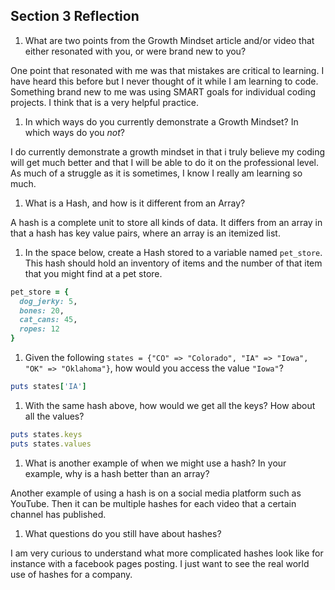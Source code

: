 ## Section 3 Reflection

1. What are two points from the Growth Mindset article and/or video that either resonated with you, or were brand new to you?

One point that resonated with me was that mistakes are critical to learning. I have heard this before but I never thought of it while I am learning to code.
Something brand new to me was using SMART goals for individual coding projects. I think that is a very helpful practice.

1. In which ways do you currently demonstrate a Growth Mindset? In which ways do you _not_?

I do currently demonstrate a growth mindset in that i truly believe my coding will get much better and that I will be able to do it on the professional level. As much of a struggle as it is sometimes, I know I really am learning so much.

1. What is a Hash, and how is it different from an Array?

A hash is a complete unit to store all kinds of data. It differs from an array in that a hash has key value pairs, where an array is an itemized list.

1. In the space below, create a Hash stored to a variable named `pet_store`.  This hash should hold an inventory of items and the number of that item that you might find at a pet store.

```ruby
pet_store = {
  dog_jerky: 5,
  bones: 20,
  cat_cans: 45,
  ropes: 12
}
```

1. Given the following `states = {"CO" => "Colorado", "IA" => "Iowa", "OK" => "Oklahoma"}`, how would you access the value `"Iowa"`?

```ruby
puts states['IA']
```

1. With the same hash above, how would we get all the keys?  How about all the values?

```ruby
puts states.keys
puts states.values
```

1. What is another example of when we might use a hash?  In your example, why is a hash better than an array?

Another example of using a hash is on a social media platform such as YouTube. Then it can be multiple hashes for each video that a certain channel has published.

1. What questions do you still have about hashes?

I am very curious to understand what more complicated hashes look like for instance with a facebook pages posting. I just want to see the real world use of hashes for a company. 
